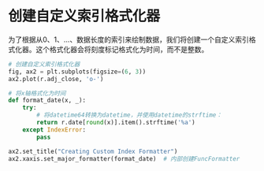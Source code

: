 # 创建自定义索引格式化器

为了根据从0、1、...、数据长度的索引来绘制数据，我们将创建一个自定义索引格式化器。这个格式化器会将刻度标记格式化为时间，而不是整数。

```python
# 创建自定义索引格式化器
fig, ax2 = plt.subplots(figsize=(6, 3))
ax2.plot(r.adj_close, 'o-')

# 将x轴格式化为时间
def format_date(x, _):
    try:
        # 将datetime64转换为datetime，并使用datetime的strftime：
        return r.date[round(x)].item().strftime('%a')
    except IndexError:
        pass

ax2.set_title("Creating Custom Index Formatter")
ax2.xaxis.set_major_formatter(format_date)  # 内部创建FuncFormatter
```
